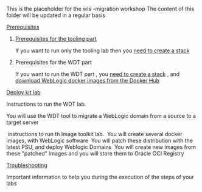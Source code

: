 This is the placeholder for the wls -migration workshop
The content of this folder will be updated in a regular basis



[Prerequisites](test_wls_docker_image-stack/Readme.md)

1. [Prerequisites for the tooling part](test_wls_docker_image-stack/Readme.md) 

   If you want to run only the tooling lab then you [need to create a stack]() 

2. Prerequisites for the WDT part

   If you want to run the WDT part , you [need to create a stack]() , and [download WebLogic docker images from the Docker Hub]()

[Deploy kit lab](WLS_deploy_scripts/README.md)

Instructions to run the WDT lab.

You will use the WDT tool to migrate a WebLogic domain from a source to a target server

​    instructions to run th Image toolkit lab.
​    You will create several docker images, with WebLogic software
​    You will patch these distribution with the latest PSU, and deploy Weblogic Domains
​    You will create new images from these "patched" images and you will store them to Oracle OCI Registry

[Troubleshooting](troublshooting.md)

   Important information to help you during the execution of the steps of your labs